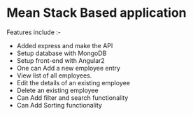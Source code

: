 
# Mean Stack Based application

Features include :-

- Added express and make the API
- Setup database with MongoDB
- Setup front-end with Angular2
- One can Add a new employee entry
- View list of all employees.
- Edit the details of an existing employee
- Delete an existing employee
- Can Add filter and search functionality
- Can Add Sorting functionality
